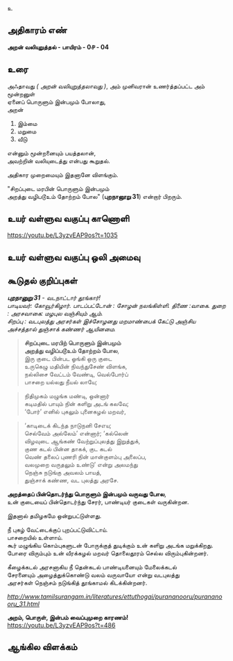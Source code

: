 உ


## அதிகாரம் எண்

**அறன் வலியுறுத்தல் - பாயிரம் - 0௪ - 04**

## உரை

அஃதாவது _( அறன் வலியுறுத்தலாவது )_, 
அம் முனிவரான் உணர்த்தப்பட்ட அம் மூன்றனுள்  
ஏனைப் பொருளும் இன்பமும் போலாது,  
அறன்  
1. இம்மை    
2. மறுமை    
3. வீடு 

என்னும் மூன்றனையும் பயத்தலான்,  
அவற்றின் வலியுடைத்து என்பது கூறுதல்.  

அதிகார முறைமையும் இதனானே விளங்கும்.  

"சிறப்புடை மரபின் பொருளும் இன்பமும்  
அறத்து வழிபடூஉம் தோற்றம் போல" (**புறநானூறு 31**) என்றார் பிறரும்.  

## உயர் வள்ளுவ வகுப்பு காணொளி

https://youtu.be/L3yzvEAP9os?t=1035 

## உயர் வள்ளுவ வகுப்பு ஒலி அமைவு 


## கூடுதல் குறிப்புகள்

_**புறநானுறு 31** - வடநாட்டார் தூங்கார்!  
பாடியவர்: கோவூர்கிழார். பாடப்பட்டோன் : சோழன் நலங்கிள்ளி. திணை :வாகை. துறை : அரசவாகை: மழபுல வஞ்சியும் ஆம்.  
சிறப்பு : வடபுலத்து அரசர்கள் இச்சோழனது மறமாண்பைக் கேட்டு அஞ்சிய அச்சத்தால் துஞ்சாக் கண்ணர் ஆயினமை._

>**சிறப்புடை மரபிற் பொருளும் இன்பமும்  
>அறத்து வழிப்படூஉம் தோற்றம் போல**,  
>இரு குடை பின்பட ஓங்கி ஒரு குடை  
>உருகெழு மதியின் நிவந்துசேண் விளங்க,  
>நல்லிசை வேட்டம் வேண்டி, வெல்போர்ப்  
>பாசறை யல்லது நீயல் லாயே;  

>நிதிமுகம் மழுங்க மண்டி, ஒன்னார்  
>கடிமதில் பாயும் நின் களிறு அடங் கலவே;  
>‘போர்’ எனில் புகலும் புனைகழல் மறவர்,  

>‘காடிடைக் கிடந்த நாடுநனி சேஎய;  
>செல்வேம் அல்லேம்’ என்னார்; ‘கல்லென்  
>விழவுடை ஆங்கண் வேற்றுப்புலத்து இறுத்துக்,  
>குண கடல் பின்ன தாகக், குட கடல்  
>வெண் தலைப் புணரி நின் மான்குளம்பு அலைப்ப,  
>வலமுறை வருதலும் உண்டு’ என்று அலமந்து  
>நெஞ்சு நடுங்கு அவலம் பாயத்,  
>துஞ்சாக் கண்ண, வட புலத்து அரசே.

**அறத்தைப் பின்தொடர்ந்து பொருளும் இன்பமும் வருவது போல**,  
உன் குடையைப் பின்தொடர்ந்து சேரர், பாண்டியர் குடைகள் வருகின்றன.  

இதனால் தமிழகமே ஒன்றுபட்டுள்ளது.  

நீ புகழ் வேட்டைக்குப் புறப்பட்டுவிட்டாய்.  
பாசறையில் உள்ளாய்.  
கூர் மழுங்கிய கொம்புகளுடன் போருக்குத் துடிக்கும் உன் களிறு அடங்க மறுக்கிறது.  
போரை விரும்பும் உன் வீரக்கழல் மறவர் தொலைதூரம் செல்ல விரும்புகின்றனர்.  

கீழைக்கடல் அரசனாகிய நீ தென்கடல் பாண்டியனையும் மேலைக்கடல்  
சேரனையும் அழைத்துக்கொண்டு வலம் வருவாயோ என்று வடபுலத்து  
அரசர்கள் நெஞ்சம் நடுங்கித் தூங்காமல் கிடக்கின்றனர்.  

_http://www.tamilsurangam.in/literatures/ettuthogai/purananooru/purananooru_31.html_

**அறம், பொருள், இன்பம் வைப்புமுறை காரணம்!**  
https://youtu.be/L3yzvEAP9os?t=486  

## ஆங்கில விளக்கம்

